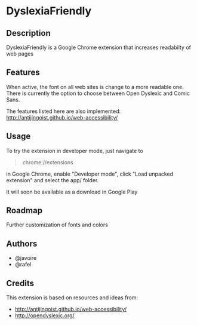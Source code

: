 DyslexiaFriendly
================

Description
-----------

DyslexiaFriendly is a Google Chrome extension that increases readabilty of web pages

Features
--------

When active, the font on all web sites is change to a more readable one. There is currently the option to choose between Open Dyslexic and Comic Sans.

The features listed here are also implemented: http://antijingoist.github.io/web-accessibility/

Usage
-----

To try the extension in developer mode, just navigate to

> chrome://extensions

in Google Chrome, enable "Developer mode", click "Load unpacked extension" and select the app/ folder.

It will soon be available as a download in Google Play

Roadmap
-------

Further customization of fonts and colors

Authors
-------

* @javoire
* @rafel

Credits
--------

This extension is based on resources and ideas from:

* http://antijingoist.github.io/web-accessibility/
* http://opendyslexic.org/
